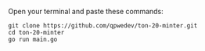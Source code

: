 Open your terminal and paste these commands:
```
git clone https://github.com/qpwedev/ton-20-minter.git
cd ton-20-minter
go run main.go
```

